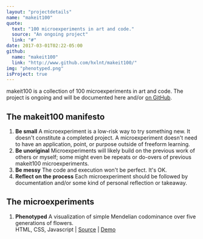 ```yaml
---
layout: "projectdetails"
name: "makeit100"
quote: 
  text: "100 microexperiments in art and code."
  source: "An ongoing project"
  link: "#"
date: 2017-03-01T02:22-05:00
github: 
  name: "makeit100"
  link: "http://www.github.com/hxlnt/makeit100/"
img: "phenotyped.png"
isProject: true
---
```


makeit100 is a collection of 100 microexperiments in art and code. The project is ongoing and will be documented here and/or [on GitHub](http://www.github.com/hxlnt/makeit100).

## The makeit100 manifesto

1. **Be small** A microexperiment is a low-risk way to try something new. It doesn't constitute a completed project. A microexperiment doesn't need to have an application, point, or purpose outside of freeform learning.
2. **Be unoriginal** Microexperiments will likely build on the previous work of others or myself; some might even be repeats or do-overs of previous makeit100 microexperiments.
3. **Be messy** The code and execution won't be perfect. It's OK.
4. **Reflect on the process** Each microexperiment should be followed by documentation and/or some kind of personal reflection or takeaway.


## The microexperiments

1. **Phenotyped** A visualization of simple Mendelian codominance over five generations of flowers.<BR>HTML, CSS, Javascript | [Source](http://www.github.com/hxlnt/makeit100/001%20Phenotyped/) | [Demo](http://rawgit.com/hxlnt/makeit100/master/001%20Phenotyped/index.html)
